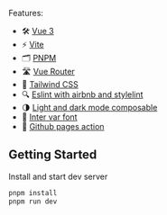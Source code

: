 Features:

- 🛠 [Vue 3](https://v3.vuejs.org/guide/introduction.html)
- ⚡️ [Vite](https://vitejs.dev/guide/)
- 🗂 [PNPM](https://pnpm.io)
- 🛣 [Vue Router](https://github.com/vuejs/vue-router-next)
- 🎨 [Tailwind CSS](https://tailwindcss.com/docs/)
- 🔍 [Eslint with airbnb and stylelint](https://github.com/airbnb/javascript)
- 🌗 [Light and dark mode composable](https://github.com/lecoueyl/vue3-template/blob/main/src/composables/theme.js)
- 🔡 [Inter var font](https://rsms.me/inter/)
- 📄 [Github pages action](https://pages.github.com)

## Getting Started

Install and start dev server

```sh
pnpm install
pnpm run dev
```
